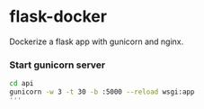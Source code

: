# flask-docker
Dockerize a flask app with gunicorn and nginx.

### Start gunicorn server
```bash
cd api
gunicorn -w 3 -t 30 -b :5000 --reload wsgi:app
'''
